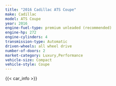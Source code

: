 ```yaml
---
title: "2016 Cadillac ATS Coupe"
make: Cadillac
model: ATS Coupe
year: 2016
engine-fuel-type: premium unleaded (recommended)
engine-hp: 272
engine-cylinders: 4
transmission-type: Automatic
driven-wheels: all wheel drive
number-of-doors: 2
market-category: Luxury,Performance
vehicle-size: Compact
vehicle-style: Coupe
---
```


{{< car_info >}}
